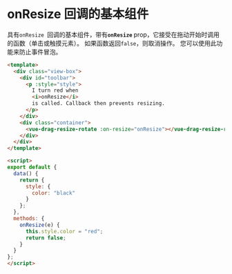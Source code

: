 # onResize 回调的基本组件

具有`onResize `回调的基本组件，带有<b>`onResize` </b> prop，它接受在拖动开始时调用的函数（单击或触摸元素）。 如果函数返回`false`，则取消操作。 您可以使用此功能来防止事件冒泡。

```html
<template>
  <div class="view-box">
    <div id="toolbar">
      <p :style="style">
        I turn red when
        <i>onResize</i>
        is called. Callback then prevents resizing.
      </p>
    </div>
    <div class="container">
      <vue-drag-resize-rotate :on-resize="onResize"></vue-drag-resize-rotate>
    </div>
  </div>
</template>

<script>
export default {
  data() {
    return {
      style: {
        color: "black"
      }
    };
  },
  methods: {
    onResize(e) {
      this.style.color = "red";
      return false;
    }
  }
};
</script>
```
